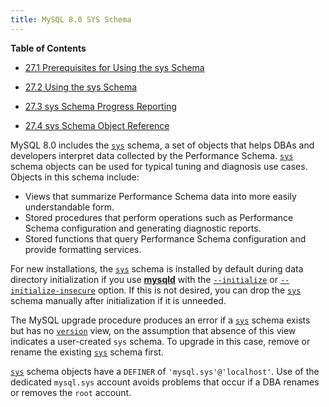 ```yaml
---
title: MySQL 8.0 SYS Schema
---
```


**Table of Contents**

- [27.1 Prerequisites for Using the sys Schema](https://dev.mysql.com/doc/refman/8.0/en/sys-schema-prerequisites.html)

- [27.2 Using the sys Schema](https://dev.mysql.com/doc/refman/8.0/en/sys-schema-usage.html)

- [27.3 sys Schema Progress Reporting](https://dev.mysql.com/doc/refman/8.0/en/sys-schema-progress-reporting.html)

- [27.4 sys Schema Object Reference](https://dev.mysql.com/doc/refman/8.0/en/sys-schema-reference.html)

MySQL 8.0 includes the [`sys`](https://dev.mysql.com/doc/refman/8.0/en/sys-schema.html) schema, a set of objects that helps DBAs and developers interpret data collected by the Performance Schema. [`sys`](https://dev.mysql.com/doc/refman/8.0/en/sys-schema.html) schema objects can be used for typical tuning and diagnosis use cases. Objects in this schema include:

- Views that summarize Performance Schema data into more easily understandable form.
- Stored procedures that perform operations such as Performance Schema configuration and generating diagnostic reports.
- Stored functions that query Performance Schema configuration and provide formatting services.

For new installations, the [`sys`](https://dev.mysql.com/doc/refman/8.0/en/sys-schema.html) schema is installed by default during data directory initialization if you use [**mysqld**](https://dev.mysql.com/doc/refman/8.0/en/mysqld.html) with the [`--initialize`](https://dev.mysql.com/doc/refman/8.0/en/server-options.html#option_mysqld_initialize) or [`--initialize-insecure`](https://dev.mysql.com/doc/refman/8.0/en/server-options.html#option_mysqld_initialize-insecure) option. If this is not desired, you can drop the [`sys`](https://dev.mysql.com/doc/refman/8.0/en/sys-schema.html) schema manually after initialization if it is unneeded.

The MySQL upgrade procedure produces an error if a [`sys`](https://dev.mysql.com/doc/refman/8.0/en/sys-schema.html) schema exists but has no [`version`](https://dev.mysql.com/doc/refman/8.0/en/sys-version.html) view, on the assumption that absence of this view indicates a user-created `sys` schema. To upgrade in this case, remove or rename the existing [`sys`](https://dev.mysql.com/doc/refman/8.0/en/sys-schema.html) schema first.

[`sys`](https://dev.mysql.com/doc/refman/8.0/en/sys-schema.html) schema objects have a `DEFINER` of `'mysql.sys'@'localhost'`. Use of the dedicated `mysql.sys` account avoids problems that occur if a DBA renames or removes the `root` account.
